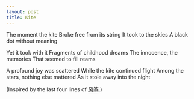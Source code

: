 ```yaml
---
layout: post
title: Kite
---
```


The moment the kite
Broke free from its string
It took to the skies
A black dot without meaning

Yet it took with it
Fragments of childhood dreams
The innocence, the memories
That seemed to fill reams

A profound joy was scattered
While the kite continued flight
Among the stars, nothing else mattered
As it stole away into the night

(Inspired by the last four lines of [风筝](https://www.cpcll.sg/xinkongxia/fengzheng).)
